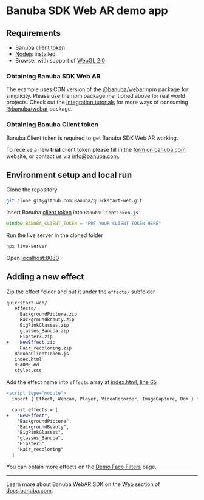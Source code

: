# Banuba SDK Web AR demo app  
    
## Requirements

- Banuba [client token](#obtaining-banuba-client-token)
- [Nodejs](https://nodejs.org/en/) installed
- Browser with support of [WebGL 2.0](https://caniuse.com/#feat=webgl2)

### Obtaining Banuba SDK Web AR

The example uses CDN version of the [@banuba/webar](https://www.npmjs.com/package/@banuba/webar) npm package for simplicity.
Please use the npm package mentioned above for real world projects.
Check out the [Integration tutorials](https://docs.banuba.com/face-ar-sdk-v1/web/web_tutorials_integrations) for more ways of consuming [@banuba/webar](https://www.npmjs.com/package/@banuba/webar) package.

### Obtaining Banuba Client token

Banuba Client token is required to get Banuba SDK Web AR working.

To receive a new **trial** client token please fill in the [form on banuba.com](https://www.banuba.com/face-filters-sdk) website, or contact us via [info@banuba.com](mailto:info@banuba.com).

## Environment setup and local run

Clone the repository

```sh
git clone git@github.com:Banuba/quickstart-web.git
```

Insert Banuba [client token](#obtaining-banuba-client-token) into `BanubaClientToken.js`

```js
window.BANUBA_CLIENT_TOKEN = "PUT YOUR CLIENT TOKEN HERE"
```

Run the live server in the cloned folder
```sh
npx live-server
```

Open [localhost:8080](http://localhost:8080)

## Adding a new effect

Zip the effect folder and put it under the `effects/` subfolder
```diff
quickstart-web/
   effects/
     BackgroundPicture.zip
     BackgroundBeauty.zip
     BigPinkGlasses.zip
     glasses_Banuba.zip
     Hipster3.zip
+    NewEffect.zip
     Hair_recoloring.zip
   BanubaClientToken.js
   index.html
   README.md
   styles.css
```

Add the effect name into `effects` array at [index.html, line 65](/index.html#L65)

```diff
<script type="module">
  import { Effect, Webcam, Player, VideoRecorder, ImageCapture, Dom } from "./BanubaSDK.js"

  const effects = [
+   "NewEffect",
    "BackgroundPicture",
    "BackgroundBeauty",
    "BigPinkGlasses",
    "glasses_Banuba",
    "Hipster3",
    "Hair_recoloring"
  ]
```

You can obtain more effects on the [Demo Face Filters](https://docs.banuba.com/face-ar-sdk-v1/overview/demo_face_filters) page.

---
  
Learn more about Banuba WebAR SDK on the [Web](https://docs.banuba.com/face-ar-sdk-v1/web/web_overview) section of [docs.banuba.com](https://docs.banuba.com).
